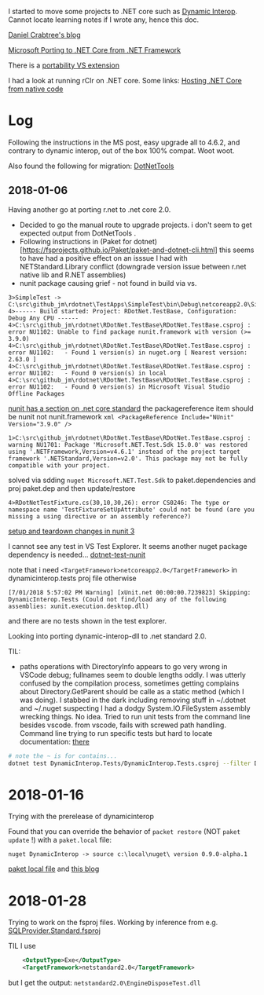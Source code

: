 

I started to move some projects to .NET core such as [Dynamic Interop](https://github.com/jmp75/dynamic-interop-dll). Cannot locate learning notes if I wrote any, hence this doc.

[Daniel Crabtree's blog](https://www.danielcrabtree.com/blog/314/upgrading-to-net-core-and-net-standard-made-easy)

[Microsoft Porting to .NET Core from .NET Framework](https://docs.microsoft.com/en-us/dotnet/core/porting/)

There is a [portability VS extension](https://marketplace.visualstudio.com/items?itemName=ConnieYau.NETPortabilityAnalyzer)

I had a look at running rClr on .NET core. Some links:
[Hosting .NET Core from native code](https://docs.microsoft.com/en-us/dotnet/core/tutorials/netcore-hosting)

# Log

Following the instructions in the MS post, easy upgrade all to 4.6.2, and contrary to dynamic interop, out of the box 100% compat. Woot woot.

Also found the following for migration: [DotNetTools](https://github.com/pchalamet/DotNetTools)

## 2018-01-06

Having another go at porting r.net to .net core 2.0. 

* Decided to go the manual route to upgrade projects. i don't seem to get expected output from DotNetTools .
* Following instructions in (Paket for dotnet)[https://fsprojects.github.io/Paket/paket-and-dotnet-cli.html] this seems to have had a positive effect on an isssue I had with NETStandard.Library conflict (downgrade version issue between r.net native lib and R.NET assemblies)
* nunit package causing grief - not found in build via vs. 

```
3>SimpleTest -> C:\src\github_jm\rdotnet\TestApps\SimpleTest\bin\Debug\netcoreapp2.0\SimpleTest.dll
4>------ Build started: Project: RDotNet.TestBase, Configuration: Debug Any CPU ------
4>C:\src\github_jm\rdotnet\RDotNet.TestBase\RDotNet.TestBase.csproj : error NU1102: Unable to find package nunit.framework with version (>= 3.9.0)
4>C:\src\github_jm\rdotnet\RDotNet.TestBase\RDotNet.TestBase.csproj : error NU1102:   - Found 1 version(s) in nuget.org [ Nearest version: 2.63.0 ]
4>C:\src\github_jm\rdotnet\RDotNet.TestBase\RDotNet.TestBase.csproj : error NU1102:   - Found 0 version(s) in local
4>C:\src\github_jm\rdotnet\RDotNet.TestBase\RDotNet.TestBase.csproj : error NU1102:   - Found 0 version(s) in Microsoft Visual Studio Offline Packages
```

[nunit has a section on .net core standard](https://github.com/nunit/docs/wiki/.NET-Core-and-.NET-Standard) the packagereference item should be nunit not nunit.framework `xml <PackageReference Include="NUnit" Version="3.9.0" />
`

```
1>C:\src\github_jm\rdotnet\RDotNet.TestBase\RDotNet.TestBase.csproj : warning NU1701: Package 'Microsoft.NET.Test.Sdk 15.0.0' was restored using '.NETFramework,Version=v4.6.1' instead of the project target framework '.NETStandard,Version=v2.0'. This package may not be fully compatible with your project.
```

solved via sdding `nuget Microsoft.NET.Test.Sdk` to paket.dependencies and proj paket.dep and then update/restore

```
4>RDotNetTestFixture.cs(30,10,30,26): error CS0246: The type or namespace name 'TestFixtureSetUpAttribute' could not be found (are you missing a using directive or an assembly reference?)
```
[setup and teardown changes in nunit 3](https://github.com/nunit/docs/wiki/SetUp-and-TearDown-Changes)

I cannot see any test in VS Test Explorer. It seems another nuget package dependency is needed... [dotnet-test-nunit](https://www.nuget.org/packages/dotnet-test-nunit/)

note that i need `<TargetFramework>netcoreapp2.0</TargetFramework>` in  dynamicinterop.tests proj file otherwise 
```
[7/01/2018 5:57:02 PM Warning] [xUnit.net 00:00:00.7239823] Skipping: DynamicInterop.Tests (Could not find/load any of the following assemblies: xunit.execution.desktop.dll)
```
and there are no tests shown in the test explorer. 

Looking into porting dynamic-interop-dll  to .net standard 2.0.

TIL:
* paths operations with DirectoryInfo appears to go very wrong in VSCode debug; fullnames seem to double lengths oddly.
I was utterly confused by the compilation process, sometimes getting complains about Directory.GetParent should be calle as a static method (which I was doing). I stabbed in the dark including removing stuff in ~/.dotnet and ~/.nuget suspecting I had a dodgy System.IO.FileSystem assembly wrecking things. No idea.
Tried to run unit tests from the command line besides vscode. from vscode, fails with screwed path handling. Command line trying to run specific tests but hard to locate documentation: [there](https://github.com/Microsoft/vstest-docs/blob/master/docs/filter.md)

```bash
# note the ~ is for contains...
dotnet test DynamicInterop.Tests/DynamicInterop.Tests.csproj --filter DisplayName~TestNativeObjectReferenceCounting
```






# 2018-01-16

Trying with the prerelease of dynamicinterop

Found that you can override the behavior of `packet restore` (NOT `paket update` !) with a `paket.local` file:
```
nuget DynamicInterop -> source c:\local\nuget\ version 0.9.0-alpha.1
```

[paket local file](https://fsprojects.github.io/Paket/local-file.html) and [this blog](http://theimowski.com/blog/2016/05-19-paket-workflow-for-testing-new-nuget-package-before-release/index.htm)

# 2018-01-28

Trying to work on the fsproj files. Working by inference from e.g. [SQLProvider.Standard.fsproj](https://github.com/fsprojects/SQLProvider/blob/master/src/SQLProvider.Standard/SQLProvider.Standard.fsproj)


TIL I use 

```xml
    <OutputType>Exe</OutputType>
    <TargetFramework>netstandard2.0</TargetFramework>
```
but I get the output:
`netstandard2.0\EngineDisposeTest.dll`

